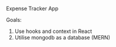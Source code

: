 Expense Tracker App

Goals:

1. Use hooks and context in React
2. Utilise mongodb as a database (MERN)
